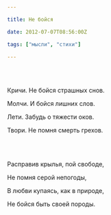 ```yaml
---

title: Не бойся

date: 2012-07-07T08:56:00Z

tags: ["мысли", "стихи"]

---
```


<br/><br/>

Кричи. Не бойся страшных снов.

Молчи. И бойся лишних слов.

Лети. Забудь о тяжести оков.

Твори. Не помня смерть грехов.

<br/><br/>

Расправив крылья, пой свободе,

Не помня серой непогоды,

В любви купаясь, как в природе,

Не бойся быть своей породы.